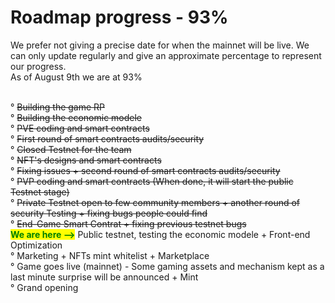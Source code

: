 # Roadmap progress - 93%

We prefer not giving a precise date for when the mainnet will be live. We can only update regularly and give an approximate percentage to represent our progress. \
As of August 9th we are at 93%

\
° ~~Building the game RP~~\
° ~~Building the economic modele~~\
° ~~PVE coding and smart contracts~~\
° ~~First round of smart contracts audits/security~~\
° ~~Closed Testnet for the team~~\
° ~~NFT's designs and smart contracts~~\
° ~~Fixing issues + second round of smart contracts audits/security~~\
° ~~PVP coding and smart contracts (When done, it will start the public Testnet stage)~~\
° ~~Private Testnet open to few community members + another round of security Testing + fixing bugs people could find~~\
° ~~End-Game Smart Contrat + fixing previous testnet bugs~~\
<mark style="color:green;">**We are here -->**</mark> Public testnet, testing the economic modele + Front-end Optimization\
° Marketing + NFTs mint whitelist + Marketplace\
° Game goes live (mainnet) - Some gaming assets and mechanism kept as a last minute surprise will be announced + Mint\
° Grand opening&#x20;
